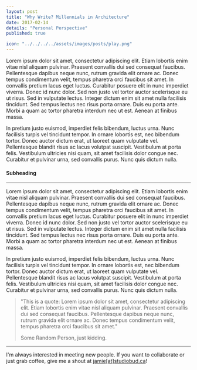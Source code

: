```yaml
---
layout: post
title: "Why Write? Millennials in Architecture"
date: 2017-02-14
details: "Personal Perspective"
published: true

icon: "../../../../assets/images/posts/play.png"
---
```


Lorem ipsum dolor sit amet, consectetur adipiscing elit. Etiam lobortis enim vitae nisl aliquam pulvinar. Praesent convallis dui sed consequat faucibus. Pellentesque dapibus neque nunc, rutrum gravida elit ornare ac. Donec tempus condimentum velit, tempus pharetra orci faucibus sit amet. In convallis pretium lacus eget luctus. Curabitur posuere elit in nunc imperdiet viverra. Donec id nunc dolor. Sed non justo vel tortor auctor scelerisque eu ut risus. Sed in vulputate lectus. Integer dictum enim sit amet nulla facilisis tincidunt. Sed tempus lectus nec risus porta ornare. Duis eu porta ante. Morbi a quam ac tortor pharetra interdum nec ut est. Aenean at finibus massa.

In pretium justo euismod, imperdiet felis bibendum, luctus urna. Nunc facilisis turpis vel tincidunt tempor. In ornare lobortis est, nec bibendum tortor. Donec auctor dictum erat, ut laoreet quam vulputate vel. Pellentesque blandit risus ac lacus volutpat suscipit. Vestibulum at porta felis. Vestibulum ultricies nisi quam, sit amet facilisis dolor congue nec. Curabitur et pulvinar urna, sed convallis purus. Nunc quis dictum nulla.

<h4 class="article-subheading">Subheading </h4> 
<hr class="xs-thick-hr" align="left">

Lorem ipsum dolor sit amet, consectetur adipiscing elit. Etiam lobortis enim vitae nisl aliquam pulvinar. Praesent convallis dui sed consequat faucibus. Pellentesque dapibus neque nunc, rutrum gravida elit ornare ac. Donec tempus condimentum velit, tempus pharetra orci faucibus sit amet. In convallis pretium lacus eget luctus. Curabitur posuere elit in nunc imperdiet viverra. Donec id nunc dolor. Sed non justo vel tortor auctor scelerisque eu ut risus. Sed in vulputate lectus. Integer dictum enim sit amet nulla facilisis tincidunt. Sed tempus lectus nec risus porta ornare. Duis eu porta ante. Morbi a quam ac tortor pharetra interdum nec ut est. Aenean at finibus massa.

In pretium justo euismod, imperdiet felis bibendum, luctus urna. Nunc facilisis turpis vel tincidunt tempor. In ornare lobortis est, nec bibendum tortor. Donec auctor dictum erat, ut laoreet quam vulputate vel. Pellentesque blandit risus ac lacus volutpat suscipit. Vestibulum at porta felis. Vestibulum ultricies nisi quam, sit amet facilisis dolor congue nec. Curabitur et pulvinar urna, sed convallis purus. Nunc quis dictum nulla.

<blockquote class="article-quote">
"This is a quote: Lorem ipsum dolor sit amet, consectetur adipiscing elit. Etiam lobortis enim vitae nisl aliquam pulvinar. Praesent convallis dui sed consequat faucibus. Pellentesque dapibus neque nunc, rutrum gravida elit ornare ac. Donec tempus condimentum velit, tempus pharetra orci faucibus sit amet."
<p><span class="article-quote-details">Some Random Person, just kidding. </span></p>
</blockquote>


<hr class="xs-thick-hr" align="left">
I'm always interested in meeting new people. If you want to collaborate or just grab coffee, give me a shout at <a href="mailto:jamie@studiobud.ca?Subject=Hello!" target="_top">jamie[at]studiobud.ca</a>!
